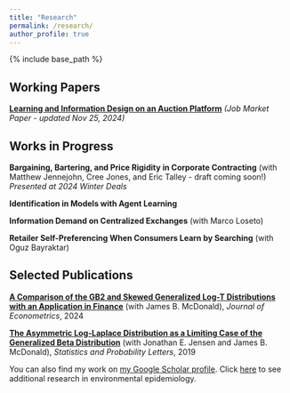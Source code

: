 ```yaml
---
title: "Research"
permalink: /research/
author_profile: true
---
```


{% include base_path %}

## Working Papers
<b>[Learning and Information Design on an Auction Platform](https://joshuadhigbee.github.io/files/JoshuaDHigbee_JMP_LearningAuctions.pdf)</b> <i>(Job Market Paper - updated Nov 25, 2024)</i>

## Works in Progress
<b>Bargaining, Bartering, and Price Rigidity in Corporate Contracting</b> (with Matthew Jennejohn, Cree Jones, and Eric Talley - draft coming soon!)\
<i>Presented at 2024 Winter Deals</i>

<b>Identification in Models with Agent Learning</b>

<b>Information Demand on Centralized Exchanges</b> (with Marco Loseto)

<b>Retailer Self-Preferencing When Consumers Learn by Searching</b> (with Oguz Bayraktar)


## Selected Publications
<b>[A Comparison of the GB2 and Skewed Generalized Log-T Distributions with an Application in Finance](https://www.sciencedirect.com/science/article/pii/S0304407621000154)</b> (with James B. McDonald), <i>Journal of Econometrics</i>, 2024

<b>[The Asymmetric Log-Laplace Distribution as a Limiting Case of the Generalized Beta Distribution](https://www.sciencedirect.com/science/article/pii/S016771521930094X)</b> (with Jonathan E. Jensen and James B. McDonald), <i>Statistics and Probability Letters</i>, 2019

You can also find my work on [my Google Scholar profile](https://scholar.google.com/citations?user=L0Z-KY4AAAAJ&hl=en).
Click [here](https://joshuadhigbee.github.io/epi-research/) to see additional research in environmental epidemiology.
